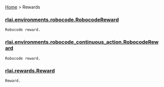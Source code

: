 [Home](index.md) > Rewards
### [rlai.environments.robocode.RobocodeReward](https://github.com/MatthewGerber/rlai/tree/master/src/rlai/environments/robocode.py#L22)
```
Robocode reward.
```
### [rlai.environments.robocode_continuous_action.RobocodeReward](https://github.com/MatthewGerber/rlai/tree/master/src/rlai/environments/robocode_continuous_action.py#L26)
```
Robocode reward.
```
### [rlai.rewards.Reward](https://github.com/MatthewGerber/rlai/tree/master/src/rlai/rewards/__init__.py#L6)
```
Reward.
```
